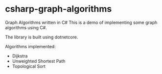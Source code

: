 # csharp-graph-algorithms
Graph Algorithms written in C#
This is a demo of implementing some graph algorithms using C#.

The library is built using dotnetcore.

Algorithms implemented:

* Dijkstra
* Unweighted Shortest Path
* Topological Sort
